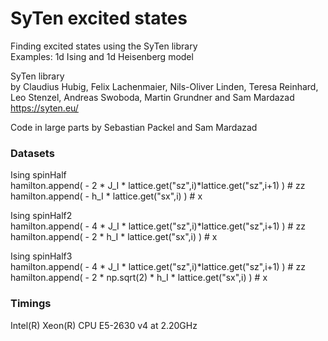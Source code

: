 # SyTen excited states

Finding excited states using the SyTen library <br />
Examples: 1d Ising and 1d Heisenberg model


SyTen library <br />
by Claudius Hubig, Felix Lachenmaier, Nils-Oliver Linden, Teresa Reinhard, Leo Stenzel, Andreas Swoboda, Martin Grundner and Sam Mardazad <br />
https://syten.eu/

Code in large parts by Sebastian Packel and Sam Mardazad


### Datasets
Ising spinHalf <br />
hamilton.append( - 2 * J_I * lattice.get("sz",i)*lattice.get("sz",i+1) )  # zz <br />
hamilton.append( - h_I  *  lattice.get("sx",i) )  # x

Ising spinHalf2 <br />
hamilton.append( - 4 * J_I * lattice.get("sz",i)*lattice.get("sz",i+1) )  # zz <br />
hamilton.append( - 2 * h_I  *  lattice.get("sx",i) )  # x

Ising spinHalf3 <br />
hamilton.append( - 4 * J_I * lattice.get("sz",i)*lattice.get("sz",i+1) )  # zz <br />
hamilton.append( - 2 * np.sqrt(2) * h_I  *  lattice.get("sx",i) )  # x

### Timings
Intel(R) Xeon(R) CPU E5-2630 v4 at 2.20GHz <br />
